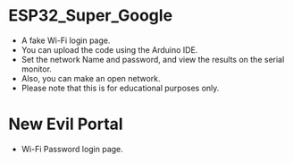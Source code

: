 # ESP32_Super_Google
- A fake Wi-Fi login page.
- You can upload the code using the Arduino IDE.
- Set the network Name and password, and view the results on the serial monitor.
- Also, you can make an open network.
- Please note that this is for educational purposes only.
# New Evil Portal
- Wi-Fi Password login page.
